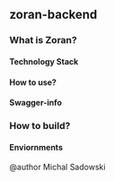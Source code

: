 zoran-backend
---

### What is Zoran?

#### Technology Stack

#### How to use?

#### Swagger-info


### How to build?

#### Enviornments

@author
Michal Sadowski
